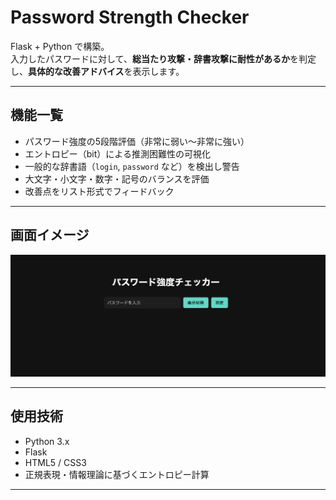 # Password Strength Checker

Flask + Python で構築。  
入力したパスワードに対して、**総当たり攻撃・辞書攻撃に耐性があるか**を判定し、**具体的な改善アドバイス**を表示します。

---

## 機能一覧

- パスワード強度の5段階評価（非常に弱い〜非常に強い）
- エントロピー（bit）による推測困難性の可視化
- 一般的な辞書語（`login`, `password` など）を検出し警告
- 大文字・小文字・数字・記号のバランスを評価
- 改善点をリスト形式でフィードバック
---

## 画面イメージ

![demo](./ScreenShot.png)

---

## 使用技術

- Python 3.x
- Flask
- HTML5 / CSS3
- 正規表現・情報理論に基づくエントロピー計算
---
